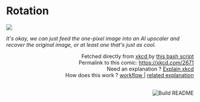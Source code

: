 # <b>Rotation</b>

[![](https://imgs.xkcd.com/comics/rotation.png)](https://xkcd.com/2671)

<i>It&#39;s okay, we can just feed the one-pixel image into an AI upscaler and recover the original image, or at least one that&#39;s just as cool.</i>

<div align="right">
  Fetched directly from
  <a href="https://xkcd.com">
    xkcd
  </a>
  by
  <a href="https://github.com/Vanille-N/Vanille-N/blob/master/fetch">
    this bash script
  </a>
</div>
<div align="right">
  Permalink to this comic:
  <a href="https://xkcd.com/2671">
    https://xkcd.com/2671
  </a>
</div>
<div align="right">
  Need an explanation ?
  <a href="https://www.explainxkcd.com/wiki/index.php/2671">
    Explain xkcd
  </a>
</div>
<div align="right">
  How does this work ?
  <a href="https://github.com/Vanille-N/Vanille-N/blob/master/.github/workflows/build.yml">
    workflow
  </a>
  |
  <a href="https://simonwillison.net/2020/Jul/10/self-updating-profile-readme/">
    related explanation
  </a>
</div><br>

<a href="https://github.com/Vanille-N/Vanille-N/actions"><img src="https://github.com/Vanille-N/Vanille-N/workflows/Build%20README/badge.svg" align="right" alt="Build README"></a>
